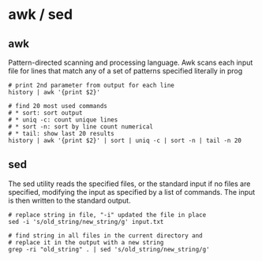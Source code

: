 # awk / sed

## awk

Pattern-directed scanning and processing language. Awk scans each input file for lines that match any of a set of patterns specified literally in prog

```
# print 2nd parameter from output for each line
history | awk '{print $2}'

# find 20 most used commands
# * sort: sort output
# * uniq -c: count unique lines
# * sort -n: sort by line count numerical
# * tail: show last 20 results
history | awk '{print $2}' | sort | uniq -c | sort -n | tail -n 20
```

## sed 

The sed utility reads the specified files, or the standard input if no files are specified, modifying the input as specified by a list of commands. The input is then written to the standard output.

```
# replace string in file, "-i" updated the file in place
sed -i 's/old_string/new_string/g' input.txt

# find string in all files in the current directory and
# replace it in the output with a new string
grep -ri "old_string" . | sed 's/old_string/new_string/g'
```
